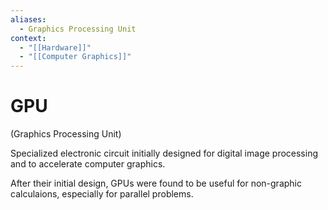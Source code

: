 ```yaml
---
aliases:
  - Graphics Processing Unit
context:
  - "[[Hardware]]"
  - "[[Computer Graphics]]"
---
```


# GPU

(Graphics Processing Unit)

Specialized electronic circuit initially designed for digital image processing and to accelerate computer graphics.

After their initial design, GPUs were found to be useful for non-graphic calculaions, especially for parallel problems.

